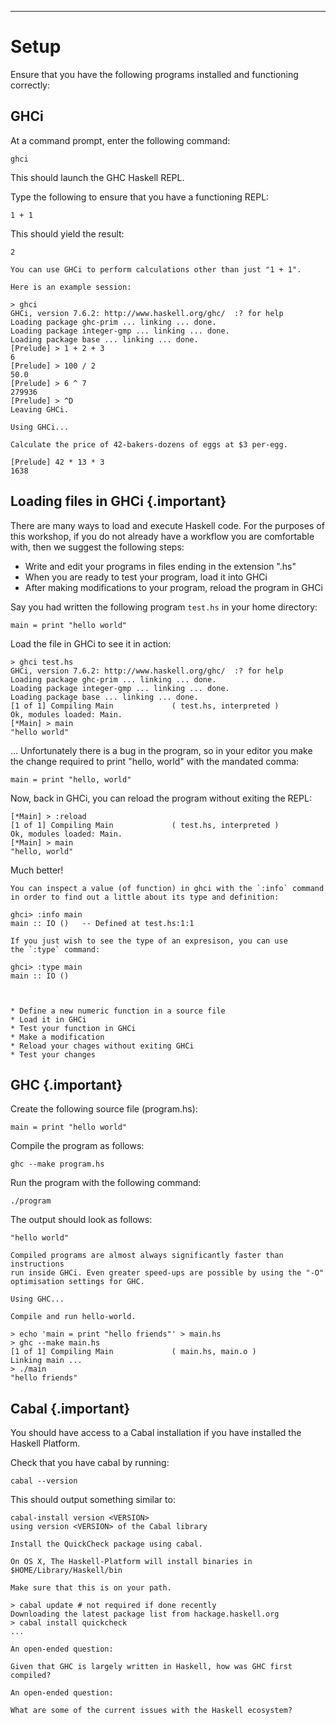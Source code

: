 
----

Setup
=====

<div class="important">
Ensure that you have the following programs installed and functioning correctly:

## GHCi
</div>

At a command prompt, enter the following command:

```shell
ghci
```

This should launch the GHC Haskell REPL.

Type the following to ensure that you have a functioning REPL:

~~~{data-language="haskell"}
1 + 1
~~~

This should yield the result:

```text
2
```

```real
You can use GHCi to perform calculations other than just "1 + 1".

Here is an example session:

> ghci
GHCi, version 7.6.2: http://www.haskell.org/ghc/  :? for help
Loading package ghc-prim ... linking ... done.
Loading package integer-gmp ... linking ... done.
Loading package base ... linking ... done.
[Prelude] > 1 + 2 + 3
6
[Prelude] > 100 / 2
50.0
[Prelude] > 6 ^ 7
279936
[Prelude] > ^D
Leaving GHCi.
```

```instruction
Using GHCi...

Calculate the price of 42-bakers-dozens of eggs at $3 per-egg.
```

```answer
[Prelude] 42 * 13 * 3
1638
```

## Loading files in GHCi {.important}

There are many ways to load and execute Haskell code. For the purposes of this workshop,
if you do not already have a workflow you are comfortable with, then we suggest the
following steps:

* Write and edit your programs in files ending in the extension ".hs"
* When you are ready to test your program, load it into GHCi
* After making modifications to your program, reload the program in GHCi

Say you had written the following program `test.hs` in your home directory:

~~~{data-language=haskell data-filter=./resources/scripts/check.sh}
main = print "hello world"
~~~

Load the file in GHCi to see it in action:

```shell
> ghci test.hs
GHCi, version 7.6.2: http://www.haskell.org/ghc/  :? for help
Loading package ghc-prim ... linking ... done.
Loading package integer-gmp ... linking ... done.
Loading package base ... linking ... done.
[1 of 1] Compiling Main             ( test.hs, interpreted )
Ok, modules loaded: Main.
[*Main] > main
"hello world"
```

... Unfortunately there is a bug in the program, so in your editor you
make the change required to print "hello, world" with the mandated comma:

~~~{data-language=haskell data-filter=./resources/scripts/check.sh}
main = print "hello, world"
~~~

Now, back in GHCi, you can reload the program without exiting the REPL:

```shell
[*Main] > :reload
[1 of 1] Compiling Main             ( test.hs, interpreted )
Ok, modules loaded: Main.
[*Main] > main
"hello, world"
```

Much better!

```real
You can inspect a value (of function) in ghci with the `:info` command
in order to find out a little about its type and definition:

ghci> :info main
main :: IO ()   -- Defined at test.hs:1:1

If you just wish to see the type of an expresison, you can use
the `:type` command:

ghci> :type main
main :: IO ()
```

```instruction
  

* Define a new numeric function in a source file
* Load it in GHCi
* Test your function in GHCi
* Make a modification
* Reload your chages without exiting GHCi
* Test your changes
```

## GHC {.important}

Create the following source file (program.hs):

~~~{data-language="haskell"}
main = print "hello world"
~~~

Compile the program as follows:

```shell
ghc --make program.hs
```

Run the program with the following command:

```shell
./program
```

The output should look as follows:

```text
"hello world"
```

```real
Compiled programs are almost always significantly faster than instructions
run inside GHCi. Even greater speed-ups are possible by using the "-O"
optimisation settings for GHC.
```

```instruction
Using GHC...

Compile and run hello-world.
```

```answer
> echo 'main = print "hello friends"' > main.hs
> ghc --make main.hs
[1 of 1] Compiling Main             ( main.hs, main.o )
Linking main ...
> ./main
"hello friends"
```

## Cabal {.important}

You should have access to a Cabal installation if you have installed the Haskell Platform.

Check that you have cabal by running:

```shell
cabal --version
```

This should output something similar to:

```text
cabal-install version <VERSION>
using version <VERSION> of the Cabal library
```

```instruction
Install the QuickCheck package using cabal.
```

```note
On OS X, The Haskell-Platform will install binaries in
$HOME/Library/Haskell/bin

Make sure that this is on your path.
```

```answer
> cabal update # not required if done recently
Downloading the latest package list from hackage.haskell.org
> cabal install quickcheck
...
```

```open
An open-ended question:

Given that GHC is largely written in Haskell, how was GHC first compiled?
```

```open
An open-ended question:

What are some of the current issues with the Haskell ecosystem?
```
